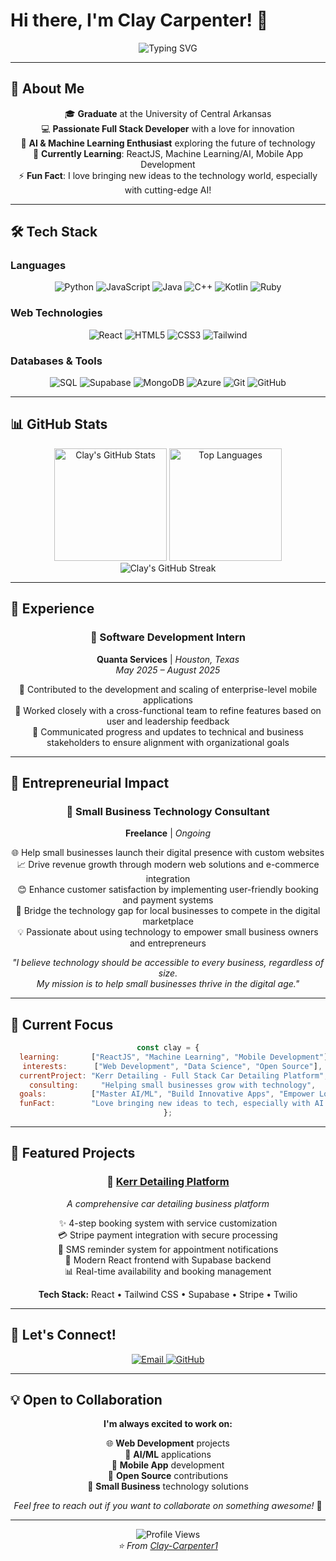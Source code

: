# Hi there, I'm Clay Carpenter! 👋

<div align="center">
  <img src="https://readme-typing-svg.herokuapp.com?font=Fira+Code&pause=1000&color=2196F3&center=true&vCenter=true&width=500&lines=Full+Stack+Developer;AI+%26+Data+Science+Enthusiast;Small+Business+Technology+Consultant;Always+Learning+New+Tech" alt="Typing SVG" />
</div>

---

## 🚀 About Me

<div align="center">

🎓 **Graduate** at the University of Central Arkansas  
💻 **Passionate Full Stack Developer** with a love for innovation  
🤖 **AI & Machine Learning Enthusiast** exploring the future of technology  
🌱 **Currently Learning**: ReactJS, Machine Learning/AI, Mobile App Development  
⚡ **Fun Fact**: I love bringing new ideas to the technology world, especially with cutting-edge AI!

</div>

---

## 🛠️ Tech Stack

### Languages
<div align="center">
  <img src="https://img.shields.io/badge/Python-3776AB?style=for-the-badge&logo=python&logoColor=white" alt="Python"/>
  <img src="https://img.shields.io/badge/JavaScript-F7DF1E?style=for-the-badge&logo=javascript&logoColor=black" alt="JavaScript"/>
  <img src="https://img.shields.io/badge/Java-ED8B00?style=for-the-badge&logo=java&logoColor=white" alt="Java"/>
  <img src="https://img.shields.io/badge/C++-00599C?style=for-the-badge&logo=c%2B%2B&logoColor=white" alt="C++"/>
  <img src="https://img.shields.io/badge/Kotlin-0095D5?style=for-the-badge&logo=kotlin&logoColor=white" alt="Kotlin"/>
  <img src="https://img.shields.io/badge/Ruby-CC342D?style=for-the-badge&logo=ruby&logoColor=white" alt="Ruby"/>
</div>

### Web Technologies
<div align="center">
  <img src="https://img.shields.io/badge/React-20232A?style=for-the-badge&logo=react&logoColor=61DAFB" alt="React"/>
  <img src="https://img.shields.io/badge/HTML5-E34F26?style=for-the-badge&logo=html5&logoColor=white" alt="HTML5"/>
  <img src="https://img.shields.io/badge/CSS3-1572B6?style=for-the-badge&logo=css3&logoColor=white" alt="CSS3"/>
  <img src="https://img.shields.io/badge/Tailwind_CSS-38B2AC?style=for-the-badge&logo=tailwind-css&logoColor=white" alt="Tailwind"/>
</div>

### Databases & Tools
<div align="center">
  <img src="https://img.shields.io/badge/SQL-4479A1?style=for-the-badge&logo=postgresql&logoColor=white" alt="SQL"/>
  <img src="https://img.shields.io/badge/Supabase-3ECF8E?style=for-the-badge&logo=supabase&logoColor=white" alt="Supabase"/>
  <img src="https://img.shields.io/badge/MongoDB-47A248?style=for-the-badge&logo=mongodb&logoColor=white" alt="MongoDB"/>
  <img src="https://img.shields.io/badge/Azure-0078D4?style=for-the-badge&logo=microsoftazure&logoColor=white" alt="Azure"/>
  <img src="https://img.shields.io/badge/Git-F05032?style=for-the-badge&logo=git&logoColor=white" alt="Git"/>
  <img src="https://img.shields.io/badge/GitHub-100000?style=for-the-badge&logo=github&logoColor=white" alt="GitHub"/>
</div>

---

## 📊 GitHub Stats

<div align="center">
  <img height="180em" src="https://github-readme-stats.vercel.app/api?username=Clay-Carpenter1&show_icons=true&theme=radical&hide_border=true&count_private=true" alt="Clay's GitHub Stats" />
  <img height="180em" src="https://github-readme-stats.vercel.app/api/top-langs/?username=Clay-Carpenter1&theme=radical&hide_border=true&layout=compact" alt="Top Languages" />
</div>

<div align="center">
  <img src="https://github-readme-streak-stats.herokuapp.com/?user=Clay-Carpenter1&theme=radical&hide_border=true" alt="Clay's GitHub Streak" />
</div>

---

## 💼 Experience

<div align="center">

### 🏢 Software Development Intern
**Quanta Services** | *Houston, Texas*  
*May 2025 – August 2025*

🔧 Contributed to the development and scaling of enterprise-level mobile applications  
🤝 Worked closely with a cross-functional team to refine features based on user and leadership feedback  
📢 Communicated progress and updates to technical and business stakeholders to ensure alignment with organizational goals

</div>

---

## 🏪 Entrepreneurial Impact

<div align="center">

### 💼 Small Business Technology Consultant
**Freelance** | *Ongoing*

🌐 Help small businesses launch their digital presence with custom websites  
📈 Drive revenue growth through modern web solutions and e-commerce integration  
😊 Enhance customer satisfaction by implementing user-friendly booking and payment systems  
🚀 Bridge the technology gap for local businesses to compete in the digital marketplace  
💡 Passionate about using technology to empower small business owners and entrepreneurs

</div>

<div align="center">
  <i>"I believe technology should be accessible to every business, regardless of size.<br/>My mission is to help small businesses thrive in the digital age."</i>
</div>

---

## 🎯 Current Focus

<div align="center">

```javascript
const clay = {
  learning:       ["ReactJS", "Machine Learning", "Mobile Development"],
  interests:      ["Web Development", "Data Science", "Open Source"],
  currentProject: "Kerr Detailing - Full Stack Car Detailing Platform",
  consulting:     "Helping small businesses grow with technology",
  goals:          ["Master AI/ML", "Build Innovative Apps", "Empower Local Businesses"],
  funFact:        "Love bringing new ideas to tech, especially with AI! 🤖"
};
```

</div>

---

## 🌟 Featured Projects

<div align="center">

### 🚗 [Kerr Detailing Platform](https://github.com/Clay-Carpenter1/Kerr-Detailing)
*A comprehensive car detailing business platform*

✨ 4-step booking system with service customization  
💳 Stripe payment integration with secure processing  
📱 SMS reminder system for appointment notifications  
🎨 Modern React frontend with Supabase backend  
📊 Real-time availability and booking management

**Tech Stack:** React • Tailwind CSS • Supabase • Stripe • Twilio

</div>

---

## 🤝 Let's Connect!

<div align="center">
  <a href="mailto:candocarp@gmail.com">
    <img src="https://img.shields.io/badge/Email-D14836?style=for-the-badge&logo=gmail&logoColor=white" alt="Email"/>
  </a>
  <a href="https://github.com/Clay-Carpenter1">
    <img src="https://img.shields.io/badge/GitHub-100000?style=for-the-badge&logo=github&logoColor=white" alt="GitHub"/>
  </a>
</div>

---

## 💡 Open to Collaboration

<div align="center">

**I'm always excited to work on:**

🌐 **Web Development** projects  
🤖 **AI/ML** applications  
📱 **Mobile App** development  
🔗 **Open Source** contributions  
🏪 **Small Business** technology solutions

*Feel free to reach out if you want to collaborate on something awesome!* 🚀

</div>

---

<div align="center">
  <img src="https://komarev.com/ghpvc/?username=Clay-Carpenter1&color=blue&style=flat-square&label=Profile+Views" alt="Profile Views"/>
</div>

<div align="center">
  <i>⭐ From <a href="https://github.com/Clay-Carpenter1">Clay-Carpenter1</a></i>
</div>
